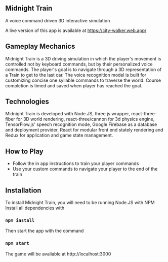 ## Midnight Train

A voice command driven 3D interactive simulation

A live version of this app is available at https://city-walker.web.app/

## Gameplay Mechanics

Midnight Train is a 3D driving simulation in which the player's movement is controlled not by keyboard commands, but by their personalized voice commands. The player's goal is to navigate through a 3D representation of a Train to get to the last car. The voice recognition model is built for customizing concise one syllable commands to traverse the world. Course completion is timed and saved when player has reached the goal.

## Technologies

Midnight Train is developed with Node.JS, three.js wrapper, react-three-fiber for 3D world rendering, react-three/cannon for 3d physics engine, TensorFlow.js' speech recognition mode, Google Firebase as a database and deployment provider, React for modular front end stately rendering and Redux for application and game state management.

## How to Play

- Follow the in app instructions to train your player commands
- Use your custom commands to navigate your player to the end of the train

## Installation

To install Midnight Train, you will need to be running Node.JS with NPM
Install all dependencies with

### `npm install`

Then start the app with the command

### `npm start`

The game will be available at http://localhost:3000
